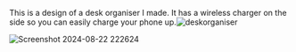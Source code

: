 This is a design of a desk organiser I made. It has a wireless charger on the side so you can easily charge your phone up.![deskorganiser](https://github.com/user-attachments/assets/b3dd6550-deef-402a-99f8-f4ad78ab48cc)

![Screenshot 2024-08-22 222624](https://github.com/user-attachments/assets/504d8fdd-8c49-4d56-b656-da3f510084bd)
